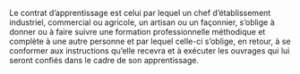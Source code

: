 Le contrat d’apprentissage est celui par lequel un chef d’établissement industriel, commercial ou agricole, un artisan ou un façonnier, s’oblige à donner ou à faire suivre une formation professionnelle méthodique et complète à une autre personne et par lequel celle-ci s’oblige, en retour, à se conformer aux instructions qu’elle recevra et à exécuter les ouvrages qui lui seront confiés dans le cadre de son apprentissage.